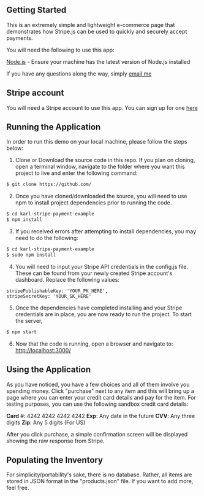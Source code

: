 ## Getting Started

This is an extremely simple and lightweight e-commerce page that demonstrates how Stripe.js can be used to quickly and securely accept payments.

You will need the following to use this app:

[Node.js](https://nodejs.org/en/) - Ensure your machine has the latest version of Node.js installed

If you have any questions along the way, simply [email me](mailto:karljr79@gmail.com)

## Stripe account

You will need a Stripe account to use this app.  You can sign up for one [here](https://dashboard.stripe.com/register)

## Running the Application

In order to run this demo on your local machine, please follow the steps below:

1. Clone or Download the source code in this repo. If you plan on cloning, open a terminal window, navigate to the folder where you want this project to live and enter the following command:
```bash
$ git clone https://github.com/
```

2. Once you have cloned/downloaded the source, you will need to use npm to install project dependencies prior to running the code.  
```bash
$ cd karl-stripe-payment-example
$ npm install
```
3. If you received errors after attempting to install dependencies, you may need to do the following:
```bash
$ cd karl-stripe-payment-example
$ sudo npm install
```
4. You will need to input your Stripe API credentials in the config.js file.  These can be found from your newly created Stripe account's dashboard.  Replace the following values:
```
stripePublishableKey: 'YOUR_PK_HERE',
stripeSecretKey: 'YOUR_SK_HERE'
```

5. Once the dependencies have completed installing and your Stripe credentials are in place, you are now ready to run the project.  To start the server,
```bash
$ npm start
```

6. Now that the code is running, open a browser and navigate to: [http://localhost:3000/](http://127.0.0.1:3000/)

## Using the Application

As you have noticed, you have a few choices and all of them involve you spending money.  Click "purchase" next to any item and this will bring up a page where you can enter your credit card details and pay for the item.  For testing purposes, you can use the following sandbox credit card details:

__Card__ #: 4242 4242 4242 4242
__Exp__: Any date in the future
__CVV__: Any three digits
__Zip__: Any 5 digits (For US)

After you click purchase, a simple confirmation screen will be displayed showing the raw response from Stripe.  

## Populating the Inventory

For simplicity/portability's sake, there is no database.  Rather, all items are stored in JSON format in the "products.json" file.  If you want to add more, feel free.  
